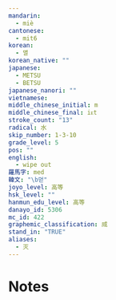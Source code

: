 ```yaml
---
mandarin:
  - miè
cantonese:
  - mit6
korean:
  - 멸
korean_native: ""
japanese:
  - METSU
  - BETSU
japanese_nanori: ""
vietnamese:
middle_chinese_initial: m
middle_chinese_final: iᴇt
stroke_count: "13"
radical: 水
skip_number: 1-3-10
grade_level: 5
pos: ""
english:
  - wipe out
羅馬字: med
韓文: "\b먿"
joyo_level: 高等
hsk_level: ""
hanmun_edu_level: 高等
danayo_id: 5306
mc_id: 422
graphemic_classification: 烕
stand_in: "TRUE"
aliases:
  - 灭
---
```


# Notes
